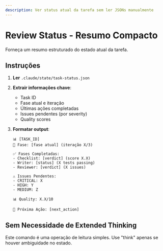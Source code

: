 ```yaml
---
description: Ver status atual da tarefa sem ler JSONs manualmente
---
```


# Review Status - Resumo Compacto

Forneça um resumo estruturado do estado atual da tarefa.

## Instruções

1. **Ler** `.claude/state/task-status.json`

2. **Extrair informações chave**:
   - Task ID
   - Fase atual e iteração
   - Últimas ações completadas
   - Issues pendentes (por severity)
   - Quality scores

3. **Formatar output**:
   ```
   📊 [TASK_ID]
   🔄 Fase: [fase atual] (iteração X/3)
   
   ✅ Fases Completadas:
   - Checklist: [verdict] (score X.X)
   - Writer: [status] (X tests passing)
   - Reviewer: [verdict] (X issues)
   
   ⚠️ Issues Pendentes:
   - CRITICAL: X
   - HIGH: Y
   - MEDIUM: Z
   
   📊 Quality: X.X/10
   
   🎯 Próxima Ação: [next_action]
   ```

## Sem Necessidade de Extended Thinking
Este comando é uma operação de leitura simples. Use "think" apenas se houver ambiguidade no estado.